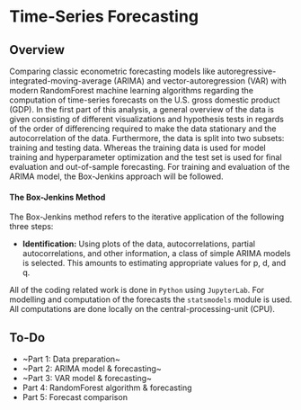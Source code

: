 # Time-Series Forecasting

## Overview
Comparing classic econometric forecasting models like autoregressive-integrated-moving-average (ARIMA) and vector-autoregression (VAR) with modern RandomForest machine learning algorithms regarding the computation of time-series forecasts on the U.S. gross domestic product (GDP). In the first part of this analysis, a general overview of the data is given consisting of different visualizations and hypothesis tests in regards of the order of differencing required to make the data stationary and the autocorrelation of the data. Furthermore, the data is split into two subsets: training and testing data. Whereas the training data is used for model training and hyperparameter optimization and the test set is used for final evaluation and out-of-sample forecasting. For training and evaluation of the ARIMA model, the Box-Jenkins approach will be followed.

#### The Box-Jenkins Method
The Box-Jenkins method refers to the iterative application of the following three steps:
- **Identification:** Using plots of the data, autocorrelations, partial autocorrelations, and other information, a class of simple ARIMA models is selected. This amounts to estimating appropriate values for p, d, and q.

All of the coding related work is done in `Python` using `JupyterLab`. For modelling and computation of the forecasts the `statsmodels` module is used. All computations are done locally on the central-processing-unit (CPU).

## To-Do
- ~Part 1: Data preparation~
- ~Part 2: ARIMA model & forecasting~
- ~Part 3: VAR model & forecasting~
- Part 4: RandomForest algorithm & forecasting
- Part 5: Forecast comparison
